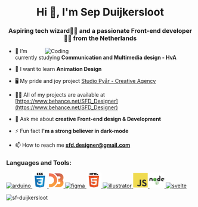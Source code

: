 <h1 align="center">Hi 👋, I'm Sep Duijkersloot</h1>
<h3 align="center">Aspiring tech wizard🧙‍♂️ and a passionate Front-end developer👨‍💻 from the Netherlands</h3>
<img align="right" alt="Coding" width="400" src="https://64.media.tumblr.com/ae89f33900d4834a57211580c4337018/755dfb1c529b067f-d3/s400x600/543575e00e91025fd75fe79575878165308284ec.gifv">

- 📖 I’m currently studying **Communication and Multimedia design - HvA**

- 🌱 I want to learn **Animation Design**

- 🖥️ My pride and joy project [Studio Pyår - Creative Agency](https://studiopyar.com)

- 👨‍💻 All of my projects are available at [https://www.behance.net/SFD_Designer](https://www.behance.net/SFD_Designer)

- 💬 Ask me about **creative Front-end design & Development**
  
- ⚡ Fun fact **I'm a strong believer in dark-mode**

- 📫 How to reach me **sfd.designer@gmail.com**


<h3 align="left">Languages and Tools:</h3>
<p align="left"> <a href="https://www.arduino.cc/" target="_blank" rel="noreferrer"> <img src="https://cdn.worldvectorlogo.com/logos/arduino-1.svg" alt="arduino" width="40" height="40"/> </a> <a href="https://www.w3schools.com/css/" target="_blank" rel="noreferrer"> <img src="https://raw.githubusercontent.com/devicons/devicon/master/icons/css3/css3-original-wordmark.svg" alt="css3" width="40" height="40"/> </a> <a href="https://d3js.org/" target="_blank" rel="noreferrer"> <img src="https://raw.githubusercontent.com/devicons/devicon/master/icons/d3js/d3js-original.svg" alt="d3js" width="40" height="40"/> </a> <a href="https://www.figma.com/" target="_blank" rel="noreferrer"> <img src="https://www.vectorlogo.zone/logos/figma/figma-icon.svg" alt="figma" width="40" height="40"/> </a> <a href="https://www.w3.org/html/" target="_blank" rel="noreferrer"> <img src="https://raw.githubusercontent.com/devicons/devicon/master/icons/html5/html5-original-wordmark.svg" alt="html5" width="40" height="40"/> </a> <a href="https://www.adobe.com/in/products/illustrator.html" target="_blank" rel="noreferrer"> <img src="https://www.vectorlogo.zone/logos/adobe_illustrator/adobe_illustrator-icon.svg" alt="illustrator" width="40" height="40"/> </a> <a href="https://developer.mozilla.org/en-US/docs/Web/JavaScript" target="_blank" rel="noreferrer"> <img src="https://raw.githubusercontent.com/devicons/devicon/master/icons/javascript/javascript-original.svg" alt="javascript" width="40" height="40"/> </a> <a href="https://nodejs.org" target="_blank" rel="noreferrer"> <img src="https://raw.githubusercontent.com/devicons/devicon/master/icons/nodejs/nodejs-original-wordmark.svg" alt="nodejs" width="40" height="40"/> <a href="https://svelte.dev" target="_blank" rel="noreferrer"> <img src="https://upload.wikimedia.org/wikipedia/commons/1/1b/Svelte_Logo.svg" alt="svelte" width="40" height="40"/> </a> </p>

<p><img align="center" src="https://github-readme-stats.vercel.app/api/top-langs?username=sf-duijkersloot&show_icons=true&theme=dark&locale=en&layout=compact" alt="sf-duijkersloot" /></p>
